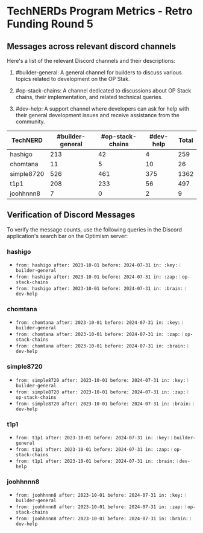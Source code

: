 # TechNERDs Program Metrics - Retro Funding Round 5

## Messages across relevant discord channels

Here's a list of the relevant Discord channels and their descriptions:

1. #builder-general: A general channel for builders to discuss various topics related to development on the OP Stak.

2. #op-stack-chains: A channel dedicated to discussions about OP Stack chains, their implementation, and related technical queries.

3. #dev-help: A support channel where developers can ask for help with their general development issues and receive assistance from the community.


| TechNERD   | #builder-general | #op-stack-chains | #dev-help | Total |
|------------|------------------|------------------|-----------|-------|
| hashigo    | 213              | 42               | 4         | 259   |
| chomtana   | 11               | 5                | 10        | 26    |
| simple8720 | 526              | 461              | 375       | 1362  |
| t1p1       | 208              | 233              | 56        | 497   |
| joohhnnn8  | 7                | 0                | 2         | 9     |

## Verification of Discord Messages

To verify the message counts, use the following queries in the Discord application's search bar on the Optimism server:

### hashigo
- `from: hashigo after: 2023-10-01 before: 2024-07-31 in: :key:︱builder-general`
- `from: hashigo after: 2023-10-01 before: 2024-07-31 in: :zap:︱op-stack-chains`
- `from: hashigo after: 2023-10-01 before: 2024-07-31 in: :brain:︱dev-help`

### chomtana
- `from: chomtana after: 2023-10-01 before: 2024-07-31 in: :key:︱builder-general`
- `from: chomtana after: 2023-10-01 before: 2024-07-31 in: :zap:︱op-stack-chains`
- `from: chomtana after: 2023-10-01 before: 2024-07-31 in: :brain:︱dev-help`

### simple8720
- `from: simple8720 after: 2023-10-01 before: 2024-07-31 in: :key:︱builder-general`
- `from: simple8720 after: 2023-10-01 before: 2024-07-31 in: :zap:︱op-stack-chains`
- `from: simple8720 after: 2023-10-01 before: 2024-07-31 in: :brain:︱dev-help`

### t1p1
- `from: t1p1 after: 2023-10-01 before: 2024-07-31 in: :key:︱builder-general`
- `from: t1p1 after: 2023-10-01 before: 2024-07-31 in: :zap:︱op-stack-chains`
- `from: t1p1 after: 2023-10-01 before: 2024-07-31 in: :brain:︱dev-help`

### joohhnnn8
- `from: joohhnnn8 after: 2023-10-01 before: 2024-07-31 in: :key:︱builder-general`
- `from: joohhnnn8 after: 2023-10-01 before: 2024-07-31 in: :zap:︱op-stack-chains`
- `from: joohhnnn8 after: 2023-10-01 before: 2024-07-31 in: :brain:︱dev-help`